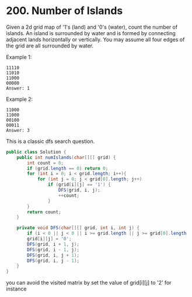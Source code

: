 # 200. Number of Islands
Given a 2d grid map of '1's (land) and '0's (water), count the number of islands. An island is surrounded by water and is formed by connecting adjacent lands horizontally or vertically. You may assume all four edges of the grid are all surrounded by water.

Example 1:
```
11110
11010
11000
00000
Answer: 1
```

Example 2:

```
11000
11000
00100
00011
Answer: 3
```
This is a classic dfs search question.

```java
public class Solution {
    public int numIslands(char[][] grid) {
        int count = 0;
        if (grid.length == 0) return 0;
        for (int i = 0; i < grid.length; i++){
            for (int j = 0; j < grid[0].length; j++)
                if (grid[i][j] == '1') {
                    DFS(grid, i, j);
                    ++count;
                }
        }    
        return count;
    }

    private void DFS(char[][] grid, int i, int j) {
        if (i < 0 || j < 0 || i >= grid.length || j >= grid[0].length || grid[i][j] != '1') return;
        grid[i][j] = '0';
        DFS(grid, i + 1, j);
        DFS(grid, i - 1, j);
        DFS(grid, i, j + 1);
        DFS(grid, i, j - 1);
    }
}
```

you can avoid the visited matrix by set the value of grid[i][j] to '2' for instance

